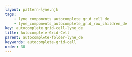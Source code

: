 ```yaml
---
layout: pattern-lyne.njk
tags: 
    - lyne_components_autocomplete_grid_cell_de
    - lyne_components_autocomplete_grid_row_children_de
key: autocomplete-grid-cell-lyne_de
title: Autocomplete-Grid-Cell
parent: autocomplete-folder-lyne_de
keywords: autocomplete-grid-cell
order: 30
---
```

